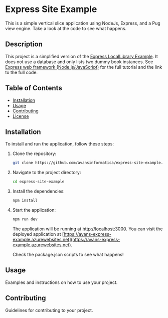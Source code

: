 # Express Site Example

This is a simple vertical slice application using NodeJs, Express, and a Pug
view engine. Take a look at the code to see what happens.

## Description

This project is a simplified version of the
[Express LocalLibrary Example](https://developer.mozilla.org/en-US/docs/Learn/Server-side/Express_Nodejs/Tutorial_local_library_website#im_stuck_where_can_i_get_the_source).
It does not use a database and only lists two dummy book instances. See
[Express web framework (Node.js/JavaScript)](https://developer.mozilla.org/en-US/docs/Learn/Server-side/Express_Nodejs)
for the full tutorial and the link to the full code.

## Table of Contents

-   [Installation](#installation)
-   [Usage](#usage)
-   [Contributing](#contributing)
-   [License](#license)

## Installation

To install and run the application, follow these steps:

1. Clone the repository:

    ```bash
    git clone https://github.com/avansinformatica/express-site-example.git
    ```

2. Navigate to the project directory:

    ```bash
    cd express-site-example
    ```

3. Install the dependencies:

    ```bash
    npm install
    ```

4. Start the application:

    ```bash
    npm run dev
    ```

    The application will be running at
    [http://localhost:3000](http://localhost:3000). You can visit the deployed
    application at
    [https://avans-express-example.azurewebsites.net](https://avans-express-example.azurewebsites.net).

    Check the package.json scripts to see what happens!

## Usage

Examples and instructions on how to use your project.

## Contributing

Guidelines for contributing to your project.
